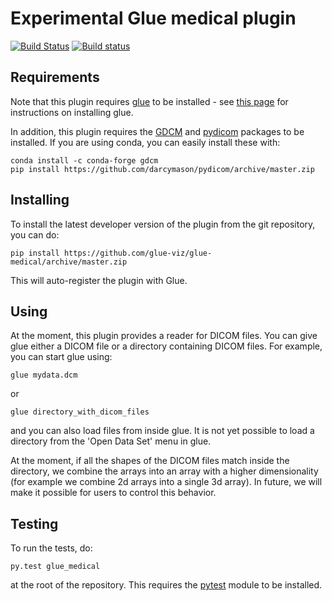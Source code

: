 Experimental Glue medical plugin
==============================

[![Build Status](https://travis-ci.org/glue-viz/glue-medical.svg)](https://travis-ci.org/glue-viz/glue-medical?branch=master)
[![Build status](https://ci.appveyor.com/api/projects/status/kerfkvju3umn75q0/branch/master?svg=true)](https://ci.appveyor.com/project/astrofrog/glue-medical/branch/master)

Requirements
------------

Note that this plugin requires [glue](http://glueviz.org/) to be installed -
see [this page](http://glueviz.org/en/latest/installation.html) for
instructions on installing glue.

In addition, this plugin requires the [GDCM](http://gdcm.sourceforge.net/) and 
[pydicom](http://pydicom.readthedocs.io/en/stable/) packages to be installed.
If you are using conda, you can easily install these with:

    conda install -c conda-forge gdcm
    pip install https://github.com/darcymason/pydicom/archive/master.zip

Installing
----------

To install the latest developer version of the plugin from the git
repository, you can do:

    pip install https://github.com/glue-viz/glue-medical/archive/master.zip

This will auto-register the plugin with Glue.

Using
-----

At the moment, this plugin provides a reader for DICOM files. You can give
glue either a DICOM file or a directory containing DICOM files. For example,
you can start glue using:

    glue mydata.dcm

or

    glue directory_with_dicom_files

and you can also load files from inside glue. It is not yet possible to load
a directory from the 'Open Data Set' menu in glue.

At the moment, if all the shapes of the DICOM files match inside the directory,
we combine the arrays into an array with a higher dimensionality (for example
we combine 2d arrays into a single 3d array). In future, we will make it
possible for users to control this behavior.

Testing
-------

To run the tests, do:

    py.test glue_medical

at the root of the repository. This requires the [pytest](http://pytest.org)
module to be installed.
